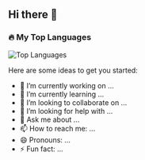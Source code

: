 ## Hi there 👋

<!--
**PradaShades/PradaShades** is a ✨ _special_ ✨ repository because its `README.md` (this file) appears on your GitHub profile.
-->

### 🔥 My Top Languages
![Top Languages](https://github-readme-stats.vercel.app/api/top-langs/?username=PradaShades&layout=compact)

Here are some ideas to get you started:

- 🔭 I’m currently working on ...
- 🌱 I’m currently learning ...
- 👯 I’m looking to collaborate on ...
- 🤔 I’m looking for help with ...
- 💬 Ask me about ...
- 📫 How to reach me: ...
- 😄 Pronouns: ...
- ⚡ Fun fact: ...
